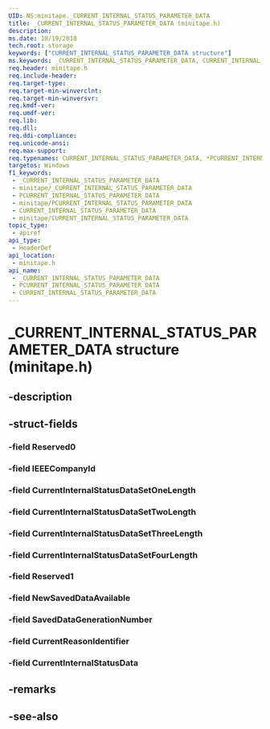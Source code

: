 ```yaml
---
UID: NS:minitape._CURRENT_INTERNAL_STATUS_PARAMETER_DATA
title: _CURRENT_INTERNAL_STATUS_PARAMETER_DATA (minitape.h)
description: 
ms.date: 10/19/2018
tech.root: storage
keywords: ["CURRENT_INTERNAL_STATUS_PARAMETER_DATA structure"]
ms.keywords: _CURRENT_INTERNAL_STATUS_PARAMETER_DATA, CURRENT_INTERNAL_STATUS_PARAMETER_DATA, *PCURRENT_INTERNAL_STATUS_PARAMETER_DATA,
req.header: minitape.h
req.include-header: 
req.target-type: 
req.target-min-winverclnt: 
req.target-min-winversvr: 
req.kmdf-ver: 
req.umdf-ver: 
req.lib: 
req.dll: 
req.ddi-compliance: 
req.unicode-ansi: 
req.max-support: 
req.typenames: CURRENT_INTERNAL_STATUS_PARAMETER_DATA, *PCURRENT_INTERNAL_STATUS_PARAMETER_DATA
targetos: Windows
f1_keywords:
 - _CURRENT_INTERNAL_STATUS_PARAMETER_DATA
 - minitape/_CURRENT_INTERNAL_STATUS_PARAMETER_DATA
 - PCURRENT_INTERNAL_STATUS_PARAMETER_DATA
 - minitape/PCURRENT_INTERNAL_STATUS_PARAMETER_DATA
 - CURRENT_INTERNAL_STATUS_PARAMETER_DATA
 - minitape/CURRENT_INTERNAL_STATUS_PARAMETER_DATA
topic_type:
 - apiref
api_type:
 - HeaderDef
api_location:
 - minitape.h
api_name:
 - _CURRENT_INTERNAL_STATUS_PARAMETER_DATA
 - PCURRENT_INTERNAL_STATUS_PARAMETER_DATA
 - CURRENT_INTERNAL_STATUS_PARAMETER_DATA
---
```


# _CURRENT_INTERNAL_STATUS_PARAMETER_DATA structure (minitape.h)


## -description

## -struct-fields

### -field Reserved0

### -field IEEECompanyId

### -field CurrentInternalStatusDataSetOneLength

### -field CurrentInternalStatusDataSetTwoLength

### -field CurrentInternalStatusDataSetThreeLength

### -field CurrentInternalStatusDataSetFourLength

### -field Reserved1

### -field NewSavedDataAvailable

### -field SavedDataGenerationNumber

### -field CurrentReasonIdentifier

### -field CurrentInternalStatusData

## -remarks

## -see-also

